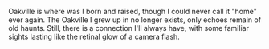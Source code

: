 Oakville is where was I born and raised, though I could never call it "home" ever again. The Oakville I grew up in no longer exists, only echoes remain of old haunts. Still, there is a connection I'll always have, with some familiar sights lasting like the retinal glow of a camera flash. 